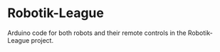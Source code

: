 # Robotik-League
Arduino code for both robots and their remote controls in the Robotik-League project.

